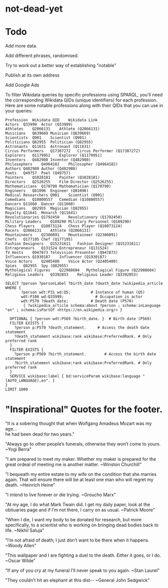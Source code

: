 # not-dead-yet


# Todo

Add more data.  

Add different phrases, randomised.

Try to work out a better way of establishing "notable"

Publish at its own address

Add Google Ads




To filter Wikidata queries by specific professions using SPARQL, you'll need the corresponding Wikidata QIDs (unique identifiers) for each profession. Here are some notable professions along with their QIDs that you can use in your queries:

```
Profession	Wikidata QID	Wikidata Link
Actors	Q33999	Actor (Q33999)
Athletes	Q2066131	Athlete (Q2066131)
Musicians	Q639669	Musician (Q639669)
Scientists	Q901	Scientist (Q901)
Politicians	Q82955	Politician (Q82955)
Astronauts	Q11631	Astronaut (Q11631)
Circus Performers	Q17307272	Circus Performer (Q17307272)
Explorers	Q1179951	Explorer (Q1179951)
Inventors	Q482980	Inventor (Q482980)
Philosophers	Q4964182	Philosopher (Q4964182)
Authors	Q482980	Author (Q482980)
Poets	Q49757	Poet (Q49757)
Painters	Q1028181	Painter (Q1028181)
Directors	Q2526255	Film Director (Q2526255)
Mathematicians	Q170790	Mathematician (Q170790)
Engineers	Q81096	Engineer (Q81096)
Medical Researchers	Q901	Scientist (Q901)
Comedians	Q10800557	Comedian (Q10800557)
Dancers	Q11660	Dancer (Q11660)
Magicians	Q82955	Magician (Q82955)
Royalty	Q11641	Monarch (Q11641)
Revolutionaries	Q1792450	Revolutionary (Q1792450)
Military Leaders	Q189290	Military Personnel (Q189290)
Chess Players	Q10873124	Chess Player (Q10873124)
Racers	Q2066131	Athlete (Q2066131)
Mountaineers	Q2306091	Mountaineer (Q2306091)
Chefs	Q177195	Chef (Q177195)
Fashion Designers	Q15231611	Fashion Designer (Q15231611)
Entrepreneurs	Q131524	Entrepreneur (Q131524)
TV Hosts	Q947873	Television Presenter (Q947873)
Influencers	Q1930187	Influencer (Q1930187)
Voice Actors	Q2405480	Voice Actor (Q2405480)
Spies	Q82955	Spy (Q82955)
Mythological Figures	Q22988604	Mythological Figure (Q22988604)
Religious Leaders	Q3392853	Religious Leader (Q3392853)
```


```
SELECT ?person ?personLabel ?birth_date ?death_date ?wikipedia_article
WHERE {
       ?person wdt:P31 wd:Q5;         # Instance of human (Q5)
       wdt:P106 wd:Q33999;              # Occupation is actor
       wdt:P570 ?death_date;          # Death date (P570)
        { ?wikipedia_article schema:about ?person ; schema:inLanguage "en" ; schema:isPartOf <https://en.wikipedia.org/> }

  OPTIONAL { ?person wdt:P569 ?birth_date. }  # Birth date (P569)
  FILTER EXISTS {
    ?person p:P570 ?death_statement.     # Access the death date statement
    ?death_statement wikibase:rank wikibase:PreferredRank. # Only preferred rank
  }
  FILTER EXISTS {
    ?person p:P569 ?birth_statement.        # Access the birth date statement
    ?birth_statement wikibase:rank wikibase:PreferredRank. # Only preferred rank
  }
  SERVICE wikibase:label { bd:serviceParam wikibase:language "[AUTO_LANGUAGE],en". }
}
LIMIT 1000
```

# "Inspirational" Quotes for the footer.

"It is a sobering thought that when Wolfgang Amadeus Mozart was my age...<br/> he had been dead for two years."

"Always go to other people’s funerals, otherwise they won’t come to yours. ~Yogi Berra"

"I am prepared to meet my maker. Whether my maker is prepared for the great ordeal of meeting me is another matter. ~Winston Churchill"

"I bequeath my entire estate to my wife on the condition that she marries again. That will ensure there will be at least one man who will regret my death. ~Heinrich Heine"

"I intend to live forever or die trying. ~Groucho Marx"

"At my age, I do what Mark Twain did. I get my daily paper, look at the obituaries page and if I’m not there, I carry on as usual. ~Patrick Moore"

"When I die, I want my body to be donated for research, but more specifically, to a scientist who is working on bringing dead bodies back to life. ~Nikhil Saluja"

"I’m not afraid of death; I just don’t want to be there when it happens. ~Woody Allen"

"This wallpaper and I are fighting a duel to the death. Either it goes, or I do.  ~Oscar Wilde"

"If any of you cry at my funeral I’ll never speak to you again. ~Stan Laurel"

"They couldn’t hit an elephant at this dist-- ~General John Sedgwick"

